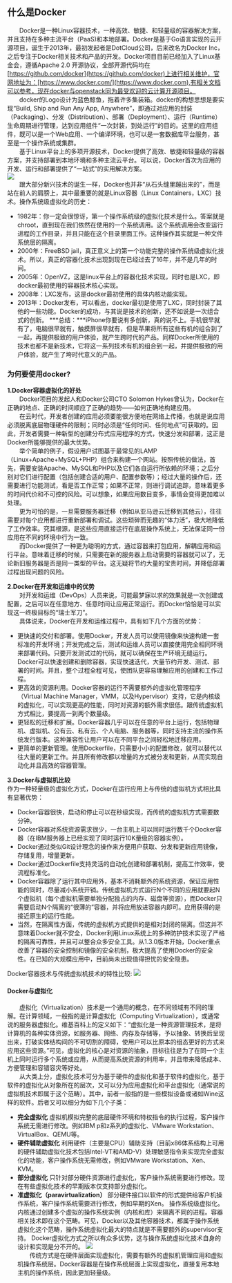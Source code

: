 ## 什么是Docker
&ensp;&ensp;&ensp;&ensp;Docker是一种Linux容器技术，一种高效、敏捷、和轻量级的容器解决方案，并且支持在多种主流平台（PaaS)和本地部署。Docker是基于Go语言实现的云开源项目，诞生于2013年，最初发起者是DotCloud公司，后来改名为Docker Inc，之后专注于Docker相关技术和产品的开发。Docker项目目前已经加入了Linux基金会，遵循Apache 2.0 开源协议，全部开源代码均在[https://github.com/docker](https://github.com/docker)上进行相关维护，官网地址为：[https://www.docker.com/](https://www.docker.com),有相关文档可以参考，现在docker与openstack同为最受欢迎的云计算开源项目。</br>
  &ensp;&ensp;&ensp;&ensp;docker的Logo设计为蓝色鲸鱼，拖着许多集装箱。docker的构想思想是要实现“Build, Ship and Run Any App, Anywhere”，即通过对应用的封装（Packaging）、分发（Distribution）、部署（Deployment）、运行（Runtime）生命周期进行管理，达到应用组件“一次封装，到处运行”的目的。这里的应用组件，既可以是一个Web应用、一个编译环境，也可以是一套数据库平台服务，甚至是一个操作系统或集群。</br>
  &ensp;&ensp;&ensp;&ensp;基于Linux平台上的多项开源技术，Docker提供了高效、敏捷和轻量级的容器方案，并支持部署到本地环境和多种主流云平台。可以说，Docker首次为应用的开发、运行和部署提供了“一站式”的实用解决方案。</br>
  <img src=https://ws3.sinaimg.cn/large/005BYqpggy1g2kstw9f3tj309k064747.jpg></br>
  &ensp;&ensp;&ensp;&ensp;跟大部分新兴技术的诞生一样，Docker也并非“从石头缝里蹦出来的”，而是站在前人的肩膀上，其中最重要的就是Linux容器（Linux Containers，LXC）技术。操作系统级虚拟化的历史：
  + 1982年：你一定会很惊讶，第一个操作系统级的虚拟化技术是什么。答案就是chroot，直到现在我们依然在使用的一个系统调用。这个系统调用会改变运行进程的工作目录，并且只能在这个目录里面工作。这种操作其实就是一种文件系统层的隔离。
  + 2000年：FreeBSD jail，真正意义上的第一个功能完整的操作系统级虚拟化技术。所以，真正的容器化技术出现到现在已经过去了16年，并不是几年的时间。
  + 2005年：OpenVZ，这是linux平台上的容器化技术实现，同时也是LXC，即docker最初使用的容器技术核心实现。
  + 2008年：LXC发布，这是docker最初使用的具体内核功能实现。
  + 2013年：Docker发布，可以看出，docker最初是使用了LXC，同时封装了其他的一些功能。Docker的成功，与其说是技术的创新，还不如说是一次组合式的创新。
  ***总结：***iPhone你要说有多创新，真的说不上。手机很早就有了，电脑很早就有，触摸屏很早就有，但是苹果将所有这些有机的组合到了一起，再提供极致的用户体验，就产生跨时代的产品。同样Docker所使用的技术也都不是新技术，它将这一系列技术有机的组合到一起，并提供极致的用户体验，就产生了垮时代意义的产品。
  ### 为何要使用docker?
  **1.Docker容器虚拟化的好处**</br>
&ensp;&ensp;&ensp;&ensp;Docker项目的发起人和Docker公司CTO Solomon Hykes曾认为，Docker在正确的地点、正确的时间顺应了正确的趋势——如何正确地构建应用。</br>
&ensp;&ensp;&ensp;&ensp;在云时代，开发者创建的应用必须要能很方便地在网络上传播，也就是说应用必须脱离底层物理硬件的限制；同时必须是“任何时间、任何地点”可获取的。因此，开发者需要一种新型的创建分布式应用程序的方式，快速分发和部署，这正是Docker所能够提供的最大优势。</br>
&ensp;&ensp;&ensp;&ensp;举个简单的例子，假设用户试图基于最常见的LAMP（Linux+Apache+MySQL+PHP）组合来构建一个网站。按照传统的做法，首先，需要安装Apache、MySQL和PHP以及它们各自运行所依赖的环境；之后分别对它们进行配置（包括创建合适的用户、配置参数等）；经过大量的操作后，还需要进行功能测试，看是否工作正常；如果不正常，则进行调试追踪，意味着更多的时间代价和不可控的风险。可以想象，如果应用数目变多，事情会变得更加难以处理。</br>
&ensp;&ensp;&ensp;&ensp;更为可怕的是，一旦需要服务器迁移（例如从亚马逊云迁移到其他云），往往需要对每个应用都进行重新部署和调试。这些琐碎而无趣的“体力活”，极大地降低了工作效率。究其根源，是这些应用直接运行在底层操作系统上，无法保证同一份应用在不同的环境中行为一致。</br>
&ensp;&ensp;&ensp;&ensp;而Docker提供了一种更为聪明的方式，通过容器来打包应用，解耦应用和运行平台。意味着迁移的时候，只需要在新的服务器上启动需要的容器就可以了，无论新旧服务器是否是同一类型的平台。这无疑将节约大量的宝贵时间，并降低部署过程出现问题的风险。</br>

**2.Docker在开发和运维中的优势**</br>
&ensp;&ensp;&ensp;&ensp;对开发和运维（DevOps）人员来说，可能最梦寐以求的效果就是一次创建或配置，之后可以在任意地方、任意时间让应用正常运行。而Docker恰恰是可以实现这一终极目标的“瑞士军刀”。<br>
&ensp;&ensp;&ensp;&ensp;具体说来，Docker在开发和运维过程中，具有如下几个方面的优势：<br>
  + 更快速的交付和部署。使用Docker，开发人员可以使用镜像来快速构建一套标准的开发环境；开发完成之后，测试和运维人员可以直接使用完全相同环境来部署代码。只要开发测试过的代码，就可以确保在生产环境无缝运行。Docker可以快速创建和删除容器，实现快速迭代，大量节约开发、测试、部署的时间。并且，整个过程全程可见，使团队更容易理解应用的创建和工作过程。<br>
  + 更高效的资源利用。Docker容器的运行不需要额外的虚拟化管理程序（Virtual Machine Manager，VMM，以及Hypervisor）支持，它是内核级的虚拟化，可以实现更高的性能，同时对资源的额外需求很低。跟传统虚拟机方式相比，要提高一到两个数量级。<br>
  + 更轻松的迁移和扩展。Docker容器几乎可以在任意的平台上运行，包括物理机、虚拟机、公有云、私有云、个人电脑、服务器等，同时支持主流的操作系统发行版本。这种兼容性让用户可以在不同平台之间轻松地迁移应用。<br>
  + 更简单的更新管理。使用Dockerfile，只需要小小的配置修改，就可以替代以往大量的更新工作。并且所有修改都以增量的方式被分发和更新，从而实现自动化并且高效的容器管理。<br>
  
**3.Docker与虚拟机比较**<br>
作为一种轻量级的虚拟化方式，Docker在运行应用上与传统的虚拟机方式相比具有显著优势：<br>
  + Docker容器很快，启动和停止可以在秒级实现，而传统的虚拟机方式需要数分钟。
  + Docker容器对系统资源需求很少，一台主机上可以同时运行数千个Docker容器（在IBM服务器上已经实现了同时运行10K量级的容器实例）。
  + Docker通过类似Git设计理念的操作来方便用户获取、分发和更新应用镜像，存储复用，增量更新。
  + Docker通过Dockerfile支持灵活的自动化创建和部署机制，提高工作效率，使流程标准化。
  + Docker容器除了运行其中应用外，基本不消耗额外的系统资源，保证应用性能的同时，尽量减小系统开销。传统虚拟机方式运行N个不同的应用就要起N个虚拟机（每个虚拟机需要单独分配独占的内存、磁盘等资源），而Docker只需要启动N个隔离的“很薄的”容器，并将应用放进容器内即可。应用获得的是接近原生的运行性能。
  + 当然，在隔离性方面，传统的虚拟机方式提供的是相对封闭的隔离。但这并不意味着Docker就不安全，Docker利用Linux系统上的多种防护技术实现了严格的隔离可靠性，并且可以整合众多安全工具。从1.3.0版本开始，Docker重点改善了容器的安全控制和镜像的安全机制，极大提高了使用Docker的安全性。在已知的大规模应用中，目前尚未出现值得担忧的安全隐患。<br>

Docker容器技术与传统虚拟机技术的特性比较:
<img src=https://ws3.sinaimg.cn/large/005BYqpggy1g2ktdtwju8j30m00bj0t5.jpg></br>
#### Docker与虚拟化
&ensp;&ensp;&ensp;&ensp;虚拟化（Virtualization）技术是一个通用的概念，在不同领域有不同的理解。在计算领域，一般指的是计算虚拟化（Computing Virtualization），或通常说的服务器虚拟化。维基百科上的定义如下：“虚拟化是一种资源管理技术，是将计算机的各种实体资源，如服务器、网络、内存及存储等，予以抽象、转换后呈现出来，打破实体结构间的不可切割的障碍，使用户可以比原本的组态更好的方式来应用这些资源。”可见，虚拟化的核心是对资源的抽象，目标往往是为了在同一个主机上同时运行多个系统或应用，从而提高系统资源的利用率，并且带来降低成本、方便管理和容错容灾等好处。</br>
&ensp;&ensp;&ensp;&ensp;从大类上分，虚拟化技术可分为基于硬件的虚拟化和基于软件的虚拟化，基于软件的虚拟化从对象所在的层次，又可以分为应用虚拟化和平台虚拟化（通常说的虚拟机技术即属于这个范畴）。其中，前者一般指的是一些模拟设备或诸如Wine这样的软件。后者又可以细分为如下几个子类：
  + **完全虚拟化** 虚拟机模拟完整的底层硬件环境和特权指令的执行过程，客户操作系统无需进行修改。例如IBM p和z系列的虚拟化、VMware Workstation、VirtualBox、QEMU等。
  + **硬件辅助虚拟化** 利用硬件（主要是CPU）辅助支持（目前x86体系结构上可用的硬件辅助虚拟化技术包括Intel-VT和AMD-V）处理敏感指令来实现完全虚拟化的功能，客户操作系统无需修改，例如VMware Workstation、Xen、KVM。
  + **部分虚拟化** 只针对部分硬件资源进行虚拟化，客户操作系统需要进行修改。现在有些虚拟化技术的早期版本仅支持部分虚拟化。
  + **准虚拟化（paravirtualization）** 部分硬件接口以软件的形式提供给客户机操作系统，客户操作系统需要进行修改，例如早期的Xen。
操作系统级虚拟化。内核通过创建多个虚拟的操作系统实例（内核和库）来隔离不同的进程。容器相关技术即在这个范畴。可见，Docker以及其他容器技术，都属于操作系统虚拟化这个范畴，操作系统虚拟化最大的特点就是不需要额外的supervisor支持。
Docker虚拟化方式之所以有众多优势，这与操作系统虚拟化技术自身的设计和实现是分不开的。
<img src=https://ws3.sinaimg.cn/large/005BYqpggy1g2ktg7ngcjj30n30fun1v.jpg></br>
&ensp;&ensp;&ensp;&ensp;传统方式是在硬件层面实现虚拟化，需要有额外的虚拟机管理应用和虚拟机操作系统层。Docker容器是在操作系统层面上实现虚拟化，直接复用本地主机的操作系统，因此更加轻量级。

  

